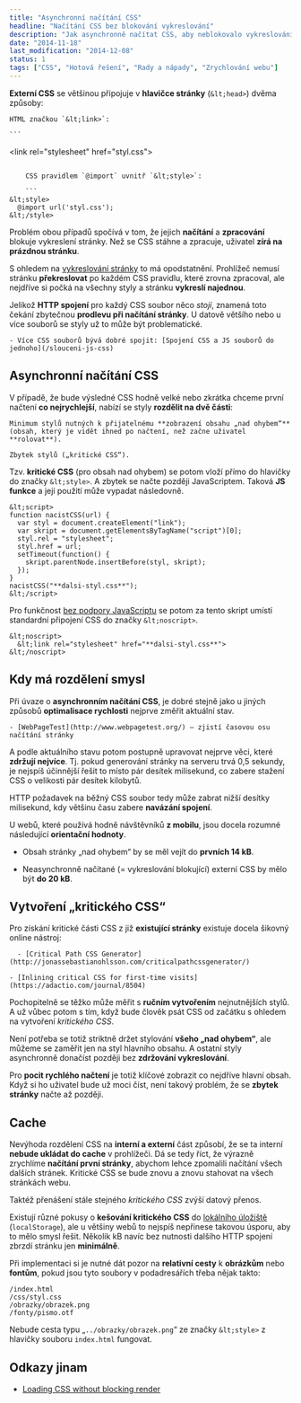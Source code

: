 ```yaml
---
title: "Asynchronní načítání CSS"
headline: "Načítání CSS bez blokování vykreslování"
description: "Jak asynchronně načítat CSS, aby neblokovalo vykreslování stránky."
date: "2014-11-18"
last_modification: "2014-12-08"
status: 1
tags: ["CSS", "Hotová řešení", "Rady a nápady", "Zrychlování webu"]
---
```


**Externí CSS** se většinou připojuje v **hlavičce stránky** (`&lt;head>`) dvěma způsoby:

    HTML značkou `&lt;link>`:

    ```
&lt;link rel="stylesheet" href="styl.css">
```

    CSS pravidlem `@import` uvnitř `&lt;style>`:

    ```
&lt;style>
  @import url('styl.css');
&lt;/style>
```

Problém obou případů spočívá v tom, že jejich **načítání** a **zpracování** blokuje vykreslení stránky. Než se CSS stáhne a zpracuje, uživatel **zírá na prázdnou stránku**.

S ohledem na [vykreslování stránky](/vykreslovani) to má opodstatnění. Prohlížeč nemusí stránku **překreslovat** po každém CSS pravidlu, které zrovna zpracoval, ale nejdříve si počká na všechny styly a stránku **vykreslí najednou**.

Jelikož **HTTP spojení** pro každý CSS soubor něco *stojí*, znamená toto čekání zbytečnou **prodlevu při načítání stránky**. U datově většího nebo u více souborů se styly už to může být problematické.

    - Více CSS souborů bývá dobré spojit: [Spojení CSS a JS souborů do jednoho](/slouceni-js-css)

## Asynchronní načítání CSS

V případě, že bude výsledné CSS hodně velké nebo zkrátka chceme první načtení **co nejrychlejší**, nabízí se styly **rozdělit na dvě části**:

    Minimum stylů nutných k přijatelnému **zobrazení obsahu „nad ohybem“** (obsah, který je vidět ihned po načtení, než začne uživatel **rolovat**).

    Zbytek stylů („kritické CSS“).

Tzv. **kritické CSS** (pro obsah nad ohybem) se potom vloží přímo do hlavičky do značky `&lt;style>`. A zbytek se načte později JavaScriptem. Taková **JS funkce** a její použití může vypadat následovně.

```
&lt;script>
function nacistCSS(url) {
  var styl = document.createElement("link");
  var skript = document.getElementsByTagName("script")[0];
  styl.rel = "stylesheet";
  styl.href = url;
  setTimeout(function() {
    skript.parentNode.insertBefore(styl, skript);
  });
}
nacistCSS("**dalsi-styl.css**");
&lt;/script>
```

Pro funkčnost [bez podpory JavaScriptu](/vypnuty-js) se potom za tento skript umístí standardní připojení CSS do značky `&lt;noscript>`.

```
&lt;noscript>
  &lt;link rel="stylesheet" href="**dalsi-styl.css**">
&lt;/noscript>
```

## Kdy má rozdělení smysl

Při úvaze o **asynchronním načítání CSS**, je dobré stejně jako u jiných způsobů **optimalisace rychlosti** nejprve změřit aktuální stav.

    - [WebPageTest](http://www.webpagetest.org/) – zjistí časovou osu načítání stránky

A podle aktuálního stavu potom postupně upravovat nejprve věci, které **zdržují nejvíce**. Tj. pokud generování stránky na serveru trvá 0,5 sekundy, je nejspíš účinnější řešit to místo pár desítek milisekund, co zabere stažení CSS o velikosti pár desítek kilobytů.

HTTP požadavek na běžný CSS soubor tedy může zabrat nižší desítky milisekund, kdy většinu času zabere **navázání spojení**.

U webů, které používá hodně návštěvníků **z mobilu**, jsou docela rozumné následující **orientační hodnoty**.

  - Obsah stránky „nad ohybem“ by se měl vejít do **prvních 14 kB**.

  - Neasynchronně načítané (= vykreslování blokující) externí CSS by mělo být **do 20 kB**.

## Vytvoření „kritického CSS“

Pro získání kritické části CSS z již **existující stránky** existuje docela šikovný online nástroj:

      - [Critical Path CSS Generator](http://jonassebastianohlsson.com/criticalpathcssgenerator/)

    - [Inlining critical CSS for first-time visits](https://adactio.com/journal/8504)

Pochopitelně se těžko může měřit s **ručním vytvořením** nejnutnějších stylů. A už vůbec potom s tím, když bude člověk psát CSS od začátku s ohledem na vytvoření *kritického CSS*.

Není potřeba se totiž striktně držet stylování **všeho „nad ohybem“**, ale můžeme se zaměřit jen na styl hlavního obsahu. A ostatní styly asynchronně donačíst později bez **zdržování vykreslování**.

Pro **pocit rychlého načtení** je totiž klíčové zobrazit co nejdříve hlavní obsah. Když si ho uživatel bude už moci číst, není takový problém, že se **zbytek stránky** načte až později.

## Cache

Nevýhoda rozdělení CSS na **interní a externí** část způsobí, že se ta interní **nebude ukládat do cache** v prohlížeči. Dá se tedy říct, že výrazně zrychlíme **načítání první stránky**, abychom lehce zpomalili načítání všech dalších stránek. Kritické CSS se bude znovu a znovu stahovat na všech stránkách webu.

Taktéž přenášení stále stejného *kritického CSS* zvýší datový přenos.

Existují různé pokusy o **kešování kritického CSS** do [lokálního úložiště](/zalohovani-formularu#local-storage) (`localStorage`), ale u většiny webů to nejspíš nepřinese takovou úsporu, aby to mělo smysl řešit. Několik kB navíc bez nutnosti dalšího HTTP spojení zbrzdí stránku jen **minimálně**.

Při implementaci si je nutné dát pozor na **relativní cesty** k **obrázkům** nebo **fontům**, pokud jsou tyto soubory v podadresářích třeba nějak takto:

```
/index.html
/css/styl.css
/obrazky/obrazek.png
/fonty/pismo.otf
```

Nebude cesta typu „`../obrazky/obrazek.png`“ ze značky `&lt;style>` z hlavičky souboru `index.html` fungovat.

## Odkazy jinam

  - [Loading CSS without blocking render](http://keithclark.co.uk/articles/loading-css-without-blocking-render/)